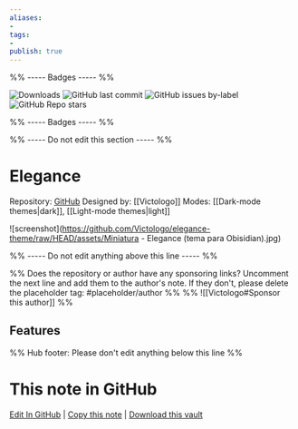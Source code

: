 ```yaml
---
aliases:
- 
tags: 
- 
publish: true
---
```


%% ----- Badges ----- %%

![Downloads](https://img.shields.io/badge/downloads-8607-573E7A?style=for-the-badge&logo=)
![GitHub last commit](https://img.shields.io/github/last-commit/Victologo/elegance-theme?color=573E7A&label=last%20update&logo=github&style=for-the-badge)
![GitHub issues by-label](https://img.shields.io/github/issues/Victologo/elegance-theme/help%20wanted?color=573E7A&logo=github&style=for-the-badge) 
![GitHub Repo stars](https://img.shields.io/github/stars/Victologo/elegance-theme?color=573E7A&logo=github&style=for-the-badge)

%% ----- Badges ----- %%

%% ----- Do not edit this section ----- %%

# Elegance

Repository: [GitHub](https://github.com/Victologo/elegance-theme)
Designed by: [[Victologo]]
Modes: [[Dark-mode themes|dark]], [[Light-mode themes|light]]



![screenshot](https://github.com/Victologo/elegance-theme/raw/HEAD/assets/Miniatura - Elegance (tema para Obisidian).jpg)

%% ----- Do not edit anything above this line ----- %% 

%% Does the repository or author have any sponsoring links? Uncomment the next line and add them to the author's note. If they don't, please delete the placeholder tag: #placeholder/author %%
%% ![[Victologo#Sponsor this author]] %%


## Features



%% Hub footer: Please don't edit anything below this line %%

# This note in GitHub

<span class="git-footer">[Edit In GitHub](https://github.dev/obsidian-community/obsidian-hub/blob/main/02%20-%20Community%20Expansions/02.05%20All%20Community%20Expansions/Themes/Elegance.md "git-hub-edit-note") | [Copy this note](https://raw.githubusercontent.com/obsidian-community/obsidian-hub/main/02%20-%20Community%20Expansions/02.05%20All%20Community%20Expansions/Themes/Elegance.md "git-hub-copy-note") | [Download this vault](https://github.com/obsidian-community/obsidian-hub/archive/refs/heads/main.zip "git-hub-download-vault") </span>
